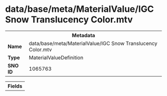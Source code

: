 <h1>data/base/meta/MaterialValue/IGC Snow Translucency Color.mtv</h1><table><tr><th colspan="100%">Metadata</th></tr><tr><td><b>Name</b></td><td>data/base/meta/MaterialValue/IGC Snow Translucency Color.mtv</td></tr><tr><td><b>Type</b></td><td>MaterialValueDefinition</td></tr><tr><td><b>SNO ID</b></td><td>1065763</td></tr></table>

<table><tr><th colspan="100%">Fields</th></tr></table>

